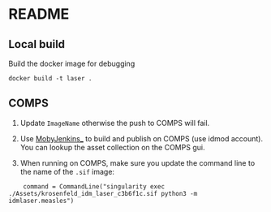 # README

## Local build
Build the docker image for debugging
```
docker build -t laser .
```

## COMPS

1. Update `ImageName` otherwise the push to COMPS will fail.

2. Use [MobyJenkins_](https://jenkins.apps.idmod.org/view/Container%20building/job/MobyJenkins_) to build and publish on COMPS (use idmod account). You can lookup the asset collection on the COMPS gui. 

3. When running on COMPS, make sure you update the command line to the name of the `.sif` image:
```
    command = CommandLine("singularity exec ./Assets/krosenfeld_idm_laser_c3b6f1c.sif python3 -m idmlaser.measles")
```
